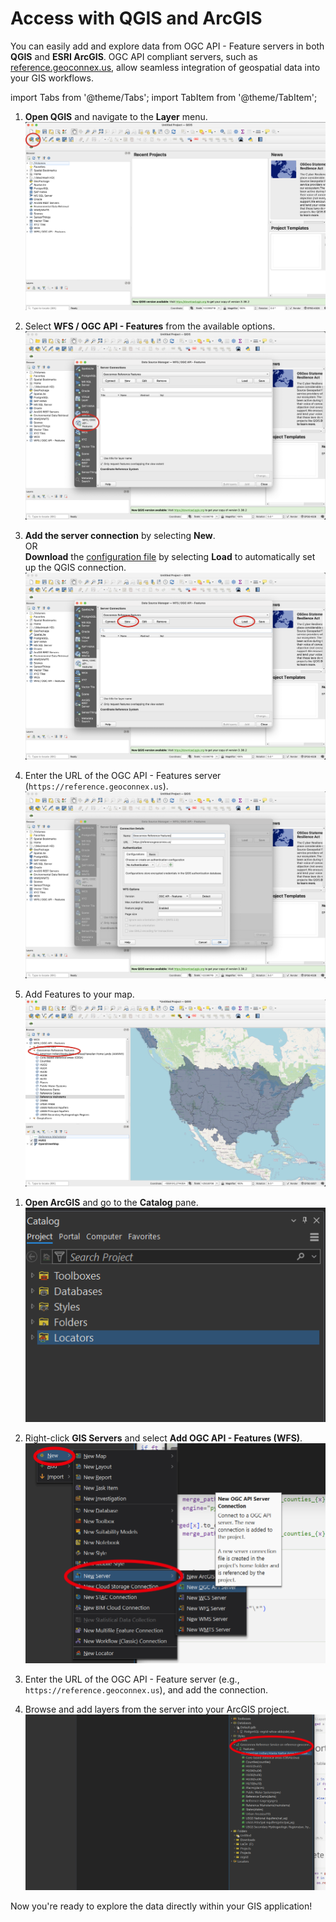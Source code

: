 # Access with QGIS and ArcGIS

You can easily add and explore data from OGC API - Feature servers in both **QGIS** and **ESRI ArcGIS**. OGC API compliant servers, such as [reference.geoconnex.us](https://reference.geoconnex.us), allow seamless integration of geospatial data into your GIS workflows.

import Tabs from '@theme/Tabs';
import TabItem from '@theme/TabItem';

<Tabs>
  <TabItem value="qgis" label="Using QGIS" default>

1. **Open QGIS** and navigate to the **Layer** menu.
   ![add layer](./assets/addLayer.png)

2. Select **WFS / OGC API - Features** from the available options.
   ![select oaf](./assets/selectOaf.png)

3. **Add the server connection** by selecting **New**. <br/>
   OR <br/>
   **Download** the [configuration file](./assets/reference-feature.xml) by selecting **Load** to automatically set up the QGIS connection.
   ![select option](./assets/selectOption.png)

4. Enter the URL of the OGC API - Features server (`https://reference.geoconnex.us`).  
   ![add oaf](./assets/addOaf.png)

5. Add Features to your map.
   ![add features](./assets/addFeatures.png)

  </TabItem>
  <TabItem value="arcgis" label="Using ArcGIS" default>

1. **Open ArcGIS** and go to the **Catalog** pane.<br/>
   ![open catalog](./assets/arcgisCatalog.png)

2. Right-click **GIS Servers** and select **Add OGC API - Features (WFS)**.
   ![add oaf](./assets/arcgisAdd.png)

3. Enter the URL of the OGC API - Feature server (e.g., `https://reference.geoconnex.us`), and add the connection.

4. Browse and add layers from the server into your ArcGIS project.
   ![add features](./assets/arcgisSelect.png)


  </TabItem>
</Tabs>

Now you're ready to explore the data directly within your GIS application!
